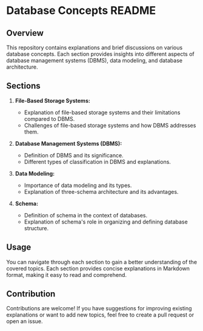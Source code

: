 # Database Concepts README

## Overview
This repository contains explanations and brief discussions on various database concepts. Each section provides insights into different aspects of database management systems (DBMS), data modeling, and database architecture.

## Sections
1. **File-Based Storage Systems:**
   - Explanation of file-based storage systems and their limitations compared to DBMS.
   - Challenges of file-based storage systems and how DBMS addresses them.

2. **Database Management Systems (DBMS):**
   - Definition of DBMS and its significance.
   - Different types of classification in DBMS and explanations.

3. **Data Modeling:**
   - Importance of data modeling and its types.
   - Explanation of three-schema architecture and its advantages.

4. **Schema:**
   - Definition of schema in the context of databases.
   - Explanation of schema's role in organizing and defining database structure.

## Usage
You can navigate through each section to gain a better understanding of the covered topics. Each section provides concise explanations in Markdown format, making it easy to read and comprehend.

## Contribution
Contributions are welcome! If you have suggestions for improving existing explanations or want to add new topics, feel free to create a pull request or open an issue.